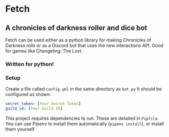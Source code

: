# Fetch
## A chronicles of darkness roller and dice bot
Fetch can be used either as a python library for making Chronicles of Darkness rolls or as a Discord bot that uses the new interactions API.
Good for games like Changeling: The Lost.
### Written for python!
### Setup
Create a file called `config.yml` in the same directory as `bot.py`
It should be configured as shown:
```yaml
secret_token: [Your Secret Token]
guild_id: [Your Guild ID]
```

This project requires dependencies to run. These are detailed in `Pipfile`. You can use Pipenv to install them automatically (`pipenv install`), or install them yourself.
